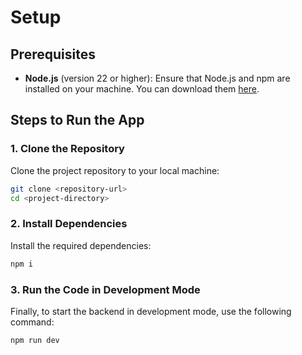 # Setup

## Prerequisites

- **Node.js** (version 22 or higher): Ensure that Node.js and npm are installed on your machine. You can download them [here](https://nodejs.org/).

## Steps to Run the App

### 1. Clone the Repository
Clone the project repository to your local machine:
```bash
git clone <repository-url>
cd <project-directory>
```

### 2. Install Dependencies
Install the required dependencies:
```bash
npm i
```

### 3. Run the Code in Development Mode
Finally, to start the backend in development mode, use the following command:
```bash
npm run dev
```
